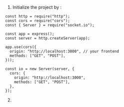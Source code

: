 1. Initialize the project by :

```const express = require("express");
const http = require("http");
const cors = require("cors");
const { Server } = require("socket.io");

const app = express();
const server = http.createServer(app);

app.use(cors({
  origin: "http://localhost:3000", // your frontend
  methods: ["GET", "POST"],
}));

const io = new Server(server, {
  cors: {
    origin: "http://localhost:3000",
    methods: ["GET", "POST"],
  },
});
```

2. 